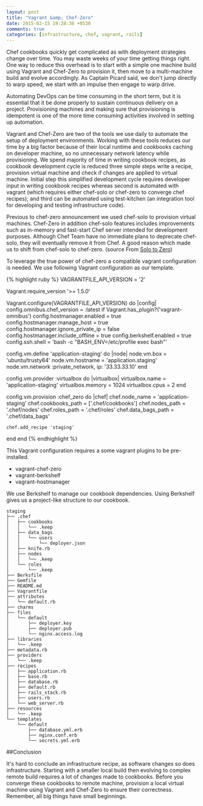 ```yaml
---
layout: post
title: "Vagrant &amp; Chef-Zero"
date: 2015-02-15 19:28:36 +0530
comments: true
categories: [infrastructure, chef, vagrant, rails]
---
```


Chef cookbooks quickly get complicated as with deployment strategies change
over time. You may waste weeks of your time getting things right. One way to
reduce this overhead is to start with a simple one machine build using 
Vagrant and Chef-Zero to provision it, then move to a multi-machine build and
evolve accordingly. As Captain Picard said, we don't jump directly to warp
speed, we start with an impulse then engage to warp drive.

Automating DevOps can be time consuming in the short term, but it is essential
that it be done properly to sustain continuous delivery on a project.
Provisioning machines and making sure that provisioning is idempotent is one
of the more time consuming activities involved in setting up automation.

Vagrant and Chef-Zero are two of the tools we use daily to automate the setup
of deployment environments. Working with these tools reduces our time by a big
factor because of their local runtime and cookbooks caching on developer
machine, so no unnecessary network latency while provisioning. We spend
majority of time in writing cookbook recipes, as cookbook development cycle is
reduced three simple steps write a recipe, provision virtual machine and check
if changes are applied to virtual machine. Initial step this simplified
development cycle requires developer input in writing cookbook recipes whereas
second is automated with vagrant (which requires either chef-solo or chef-zero
to converge chef recipes); and third can be automated using test-kitchen
(an integration tool for developing and testing infrastructure code).

Previous to chef-zero announcement we used chef-solo to provision virtual
machines. Chef-Zero in addition chef-solo features includes improvements such
as in-memory and fast-start Chef server intended for development purposes.
Although Chef Team have no immediate plans to deprecate chef-solo, they will
eventually remove it from Chef. A good reason which made us to shift from
chef-solo to chef-zero.
(source From [Solo to Zero](https://www.chef.io/blog/2014/06/24/from-solo-to-zero-migrating-to-chef-client-local-mode/))


To leverage the true power of chef-zero a compatible vagrant configuration is
needed. We use following Vagrant configuration as our template.

{% highlight ruby %}
VAGRANTFILE_API_VERSION = '2'
 
Vagrant.require_version '>= 1.5.0'
 
Vagrant.configure(VAGRANTFILE_API_VERSION) do |config|
  config.omnibus.chef_version          = :latest if Vagrant.has_plugin?('vagrant-omnibus')
  config.hostmanager.enabled           = true
  config.hostmanager.manage_host       = true
  config.hostmanager.ignore_private_ip = false
  config.hostmanager.include_offline   = true
  config.berkshelf.enabled             = true
  config.ssh.shell                     = 'bash -c "BASH_ENV=/etc/profile exec bash"'
 
  config.vm.define 'application-staging' do |node|
    node.vm.box      = 'ubuntu/trusty64'
    node.vm.hostname = 'application.staging'
    node.vm.network :private_network, ip: '33.33.33.10'
  end
 
  config.vm.provider :virtualbox do |virtualbox|
    virtualbox.name   = 'application-staging'
    virtualbox.memory = 1024
    virtualbox.cpus   = 2
  end
 
  config.vm.provision :chef_zero do |chef|
    chef.node_name      = 'application-staging'
    chef.cookbooks_path = ['.chef/cookbooks']
    chef.nodes_path     = '.chef/nodes'
    chef.roles_path     = '.chef/roles'
    chef.data_bags_path = '.chef/data_bags'
 
    chef.add_recipe 'staging'
  end
end
{% endhighlight %}


This Vagrant configuration requires a some vagrant plugins to be pre-installed.

* vagrant-chef-zero
* vagrant-berkshelf
* vagrant-hostmanager

We use Berkshelf to manage our cookbook dependencies. Using Berkshelf gives us a 
project-like structure to our cookbook.

    staging
    ├── .chef
    │   ├── cookbooks
    │   │   └── .keep
    │   ├── data_bags
    │   │   └── users
    │   │       └── deployer.json
    │   ├── knife.rb
    │   ├── nodes
    │   │   └── .keep
    │   └── roles
    │       └── .keep
    ├── Berksfile
    ├── Gemfile
    ├── README.md
    ├── Vagrantfile
    ├── attributes
    │   └── default.rb
    ├── charms
    ├── files
    │   └── default
    │       ├── deployer.key
    │       ├── deployer.pub
    │       └── nginx.access.log
    ├── libraries
    │   └── .keep
    ├── metadata.rb
    ├── providers
    │   └── .keep
    ├── recipes
    │   ├── application.rb
    │   ├── base.rb
    │   ├── database.rb
    │   ├── default.rb
    │   ├── rails_stack.rb
    │   ├── users.rb
    │   └── web_server.rb
    ├── resources
    │   └── .keep
    └── templates
        └── default
            ├── database.yml.erb
            ├── nginx.conf.erb
            └── secrets.yml.erb


##Conclusion

It's hard to conclude an infrastructure recipe, as software changes so does
infrastructure. Starting with a smaller local build then evolving to complex
remote build requires a lot of changes made to cookbooks. Before you converge
these cookbooks to remote machine, provision a local virtual machine using
Vagrant and Chef-Zero to ensure their correctness. Remember, all big things
have small beginnings.
